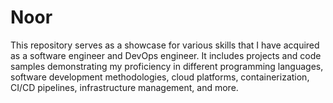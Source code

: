 # Noor

This repository serves as a showcase for various skills that I have acquired as a software engineer and DevOps engineer. It includes projects and code samples demonstrating my proficiency in different programming languages, software development methodologies, cloud platforms, containerization, CI/CD pipelines, infrastructure management, and more.

